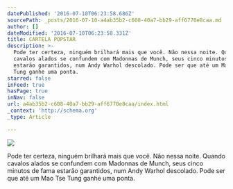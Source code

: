 ```yaml
---
datePublished: '2016-07-10T06:23:58.686Z'
sourcePath: _posts/2016-07-10-a4ab35b2-c608-40a7-bb29-aff6770e8caa.md
author: []
dateModified: '2016-07-10T06:23:58.331Z'
title: CARTELA POPSTAR
description: >-
  Pode ter certeza, ninguém brilhará mais que você. Não nessa noite. Quando
  cavalos alados se confundem com Madonnas de Munch, seus cinco minutos de fama
  estarão garantidos, num Andy Warhol descolado. Pode ser que até um Mao Tse
  Tung ganhe uma ponta.
starred: false
inFeed: true
hasPage: true
inNav: false
url: a4ab35b2-c608-40a7-bb29-aff6770e8caa/index.html
_context: 'http://schema.org'
_type: Article

---
```

![](https://imgflo.herokuapp.com/graph/vahj1ThiexotieMo/dea08f5552e7d11d3bb61810e90346fd/croprotate.jpg?cropheight=1334&cropwidth=2402&degrees=0&input=https%3A%2F%2Fthe-grid-user-content.s3-us-west-2.amazonaws.com%2Fa687057a-3c9d-4497-9091-ebd4a50c1275.jpg&x=38&y=0)

Pode ter certeza, ninguém brilhará mais que você. Não nessa noite. Quando cavalos alados se confundem com Madonnas de Munch, seus cinco minutos de fama estarão garantidos, num Andy Warhol descolado. Pode ser que até um Mao Tse Tung ganhe uma ponta.